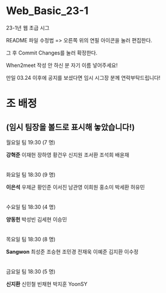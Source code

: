 # Web_Basic_23-1
23-1년 웹 초급 시그

README 파일 수정법 => 오른쪽 위의 연필 아이콘을 눌러 편집한다.

그 후 Commit Changes를 눌러 확정한다.

When2meet 작성 안 하신 분 자기 이름 넣어주세요!

만일 03.24 이후에 공지를 보셨다면 임시 시그장 분께 연락부탁드립니다!

# 조 배정
 (임시 팀장을 볼드로 표시해 놓았습니다!)
---

월요일 팀 19:30 (7 명)

**강혁준** 이재헌 장하영 황건우 신지원 조서환 조석희 배윤재
<br/><br/><br/>
화요일 팀 18:30 (9 명)

**이은석** 우제균 황인준 이서진 남관영 이희원 홍소미 박세환 허유민
<br/><br/><br/>
수요일 팀 18:30 (4 명)

**양동헌** 박성빈 김세현 이승민
<br/><br/><br/>
목요일 팀 18:30 (8 명)

**Sangwon** 최성준 조승현 조민경 전재욱 이예준 김지환 이수정
<br/><br/><br/>
금요일 팀 18:30 (5 명)

**신지환** 신민철 빈채현 박지훈 YoonSY
